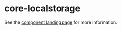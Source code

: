 core-localstorage
=================

See the [component landing page](http://polymer-project.org/docs/elements/core-elements.html#core-localstorage) for more information.
